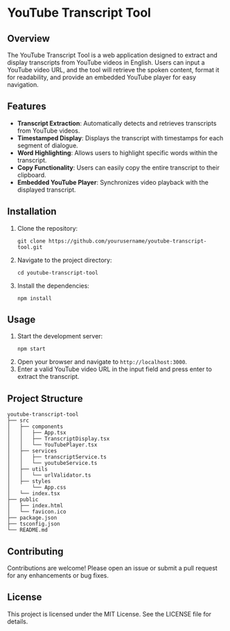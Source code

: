 # YouTube Transcript Tool

## Overview
The YouTube Transcript Tool is a web application designed to extract and display transcripts from YouTube videos in English. Users can input a YouTube video URL, and the tool will retrieve the spoken content, format it for readability, and provide an embedded YouTube player for easy navigation.

## Features
- **Transcript Extraction**: Automatically detects and retrieves transcripts from YouTube videos.
- **Timestamped Display**: Displays the transcript with timestamps for each segment of dialogue.
- **Word Highlighting**: Allows users to highlight specific words within the transcript.
- **Copy Functionality**: Users can easily copy the entire transcript to their clipboard.
- **Embedded YouTube Player**: Synchronizes video playback with the displayed transcript.

## Installation
1. Clone the repository:
   ```
   git clone https://github.com/yourusername/youtube-transcript-tool.git
   ```
2. Navigate to the project directory:
   ```
   cd youtube-transcript-tool
   ```
3. Install the dependencies:
   ```
   npm install
   ```

## Usage
1. Start the development server:
   ```
   npm start
   ```
2. Open your browser and navigate to `http://localhost:3000`.
3. Enter a valid YouTube video URL in the input field and press enter to extract the transcript.

## Project Structure
```
youtube-transcript-tool
├── src
│   ├── components
│   │   ├── App.tsx
│   │   ├── TranscriptDisplay.tsx
│   │   └── YouTubePlayer.tsx
│   ├── services
│   │   ├── transcriptService.ts
│   │   └── youtubeService.ts
│   ├── utils
│   │   └── urlValidator.ts
│   ├── styles
│       └── App.css
│   └── index.tsx
├── public
│   ├── index.html
│   └── favicon.ico
├── package.json
├── tsconfig.json
└── README.md
```

## Contributing
Contributions are welcome! Please open an issue or submit a pull request for any enhancements or bug fixes.

## License
This project is licensed under the MIT License. See the LICENSE file for details.